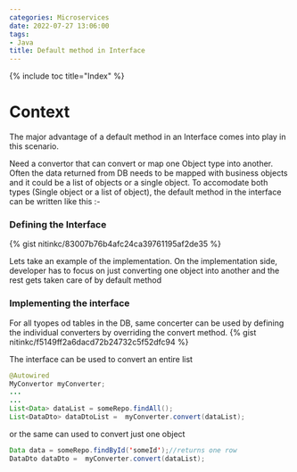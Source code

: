 ```yaml
---
categories: Microservices
date: 2022-07-27 13:06:00
tags:
- Java
title: Default method in Interface
---
```


{% include toc title="Index" %}

# Context

The major advantage of a default method in an Interface comes into play in this
scenario.

Need a convertor that can convert or map one Object type into another. Often the
data returned from DB needs to be mapped with business objects and it could be a
list of objects or a single object. To accomodate both types (Single object or a
list of object), the default method in the interface can be written like this :-

### Defining the Interface

{% gist nitinkc/83007b76b4afc24ca39761195af2de35 %}

Lets take an example of the implementation. On the implementation side,
developer has to focus on just converting one object into another and the rest
gets taken care of by default method

### Implementing the interface

For all tyopes od tables in the DB, same concerter can be used by defining the
individual converters by overriding the convert method.
{% gist nitinkc/f5149ff2a6dacd72b24732c5f52dfc94 %}

The interface can be used to convert an entire list

```java
@Autowired
MyConvertor myConverter;
...
...
List<Data> dataList = someRepo.findAll();
List<DataDto> dataDtoList =  myConverter.convert(dataList);
```

or the same can used to convert just one object

```java
Data data = someRepo.findById('someId');//returns one row
DataDto dataDto =  myConverter.convert(dataList);
```